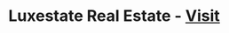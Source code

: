<h1>Luxestate Real Estate - <a href="https://hm-azijul.github.io/fresh-meal/" target="_blank">Visit</a></h1>
